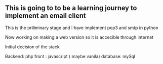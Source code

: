 

## This is going to to be a learning journey to implement an email client


This is the priliminary stage and I have implement pop3 and smtp in python

Now working on making a web version so it is accecible through internet 

Initial decision of the stack

Backend: php
front : javascript ( maybe vanila)
database: mySql